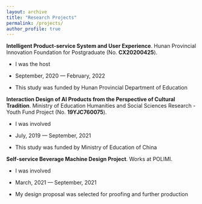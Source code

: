 ```yaml
---
layout: archive
title: "Research Projects"
permalink: /projects/
author_profile: true
---
```



 **Intelligent Product-service System and User Experience**. Hunan Provincial Innovation Foundation for Postgraduate (No. **CX20200425**).
 * I was the host
 
 * September, 2020 — February, 2022

 * This study was funded by Hunan Provincial Department of Education
   

 **Interaction Design of AI Products from the Perspective of Cultural Tradition**. Ministry of Education Humanities and Social Sciences Research - Youth Fund Project (No. **19YJC760075**). 

* I was involved

* July, 2019 — September, 2021

* This study was funded by Ministry of Education of China

**Self-service Beverage Machine Design Project**. Works at POLIMI.

* I was involved

* March, 2021 — September, 2021

* My design proposal was selected for proofing and further production
  

